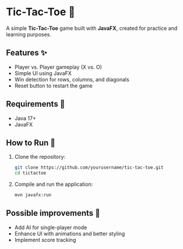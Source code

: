 # **Tic-Tac-Toe** 🎲  

A simple **Tic-Tac-Toe** game built with **JavaFX**, created for practice and learning purposes.  

## **Features** ✨  
- Player vs. Player gameplay (X vs. O)  
- Simple UI using JavaFX  
- Win detection for rows, columns, and diagonals  
- Reset button to restart the game  

## **Requirements** 📌  
- Java 17+  
- JavaFX 

## **How to Run** 🚀  
1. Clone the repository:  
   ```bash
   git clone https://github.com/yourusername/tic-tac-toe.git
   cd tictactoe

2. Compile and run the application: 
   ```bash
   mvn javafx:run

## Possible improvements 🔧
- Add AI for single-player mode
- Enhance UI with animations and better styling
- Implement score tracking